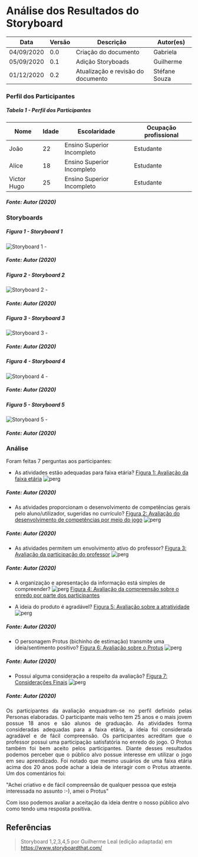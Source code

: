 # Análise dos Resultados do Storyboard

Data | Versão | Descrição | Autor(es)
---- | ---- | ----| -----
04/09/2020 | 0.0 | Criação do documento | Gabriela
05/09/2020 | 0.1 | Adição Storyboads | Guilherme
01/12/2020 | 0.2 | Atualização e revisão do documento | Stéfane Souza

### Perfil dos Participantes

##### Tabela 1 - Perfil dos Participantes

| Nome  | Idade  | Escolaridade   | Ocupação profissional |
|---|---|---|---|
| João | 22 | Ensino Superior Incompleto  | Estudante |
| Alice | 18 | Ensino Superior Incompleto  | Estudante |
| Victor Hugo | 25 | Ensino Superior Incompleto  | Estudante |

##### Fonte: Autor (2020)

### Storyboards 

##### Figura 1 - Storyboard 1

![Storyboard 1 -](./img/storyboards/sb2.jpg) 

##### Fonte: Autor (2020)

##### Figura 2 - Storyboard 2

![Storyboard 2 -](./img/storyboards/sb3.jpg)

##### Fonte: Autor (2020)

##### Figura 3 - Storyboard 3

![Storyboard 3 -](./img/storyboards/sb4.jpg)

##### Fonte: Autor (2020)

##### Figura 4 - Storyboard 4

![Storyboard 4 -](./img/storyboards/sb5.jpg)

##### Fonte: Autor (2020)

##### Figura 5 - Storyboard 5

![Storyboard 5 -](./img/storyboards/sb6.jpg)

##### Fonte: Autor (2020)

### Análise
Foram feitas 7 perguntas aos participantes:

- As atividades estão adequadas para faixa etária?
[Figura 1: Avaliação da faixa etária](./img/perg1.png)
![perg](./img/perg1.png)

##### Fonte: Autor (2020)

- As atividades proporcionam o desenvolvimento de competências gerais pelo aluno/utilizador, sugeridas no currículo?
[Figura 2: Avaliação do desenvolvimento de competências por meio do jogo](./img/perg2.png)
![perg](./img/perg2.png)

##### Fonte: Autor (2020)

- As atividades permitem um envolvimento ativo do professor?
[Figura 3: Avaliação da participação do professor](./img/perg3.png)
![perg](./img/perg3.png)

##### Fonte: Autor (2020)

- A organização e apresentação da informação está simples de compreender?
![perg](./img/perg4.png)
[Figura 4: Avaliação da compreensão sobre o enredo por parte dos participantes](./img/perg4.png)

- A ideia do produto é agradável?
[Figura 5: Avaliação sobre a atratividade](./img/perg5.png)
![perg](./img/perg5.png)

##### Fonte: Autor (2020)

- O personagem Protus (bichinho de estimação) transmite uma ideia/sentimento positivo?
[Figura 6: Avaliação sobre o Protus](./img/perg6.png)
![perg](./img/perg6.png)

##### Fonte: Autor (2020)

- Possui alguma consideração a respeito da avaliação?
[Figura 7: Considerações Finais](./img/perg6.png)
![perg](./img/perg7.png)

##### Fonte: Autor (2020)

<p align="justify">Os participantes da avaliação enquadram-se no perfil definido pelas Personas elaboradas.
O participante mais velho tem 25 anos e o mais jovem possue 18 anos e são alunos de graduação.
As atividades forma consideradas adequadas para a faixa etária, a ideia foi considerada agradável
e de fácil compreensão. Os participantes acreditam que o professor possui uma participação satisfatória no enredo do jogo.
O Protus também foi bem aceito pelos participantes.
Diante desses resultados podemos perceber que o público alvo possue interesse em utilizar o jogo em seu aprendizado.
Foi notado que mesmo usuários de uma faixa etária acima dos 20 anos pode achar a ideia de interagir com o Protus atraente.
Um dos comentários foi:

"Achei criativo e de fácil compreensão de qualquer pessoa que esteja interessada no assunto :-), amei o Protus"

Com isso podemos avaliar a aceitação da ideia dentre o nosso público alvo como tendo uma resposta positiva. </p>

## Referências

> Storyboard 1,2,3,4,5 por Guilherme Leal (edição adaptada) em https://www.storyboardthat.com/